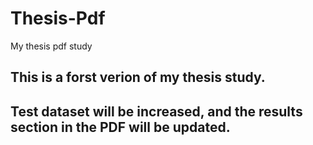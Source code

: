 # Thesis-Pdf
My thesis pdf study
## This is a forst verion of my thesis study.
## Test dataset will be increased, and the results section in the PDF will be updated.
